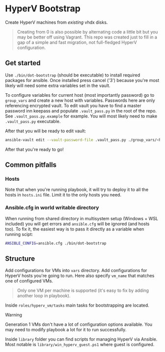 # HyperV Bootstrap

Create HyperV machines from *existing* vhdx disks.

> Creating from 0 is also possible by alternating code a little bit but
> you may be better off using Vagrant. This repo was created just to fill in
> a gap of a simple and fast migration, not full-fledged HyperV configuration.

## Get started
Use `./bin/dot-bootstrap` (should be executable) to install required packages for
ansible. Once installed press cancel ('3') because you're most likely will need
some extra variables set in the vault.

To configure variables for current host (most importantly password) go to `group_vars`
and create a new host with variables. Passwords here are only referencing encrypted vault.
To edit vault you have to find a master password inn keepass and populate `.vault_pass.py` in the root of the repo.
See `.vault_pass.py.example` for example. You will most likely need to make `.vault_pass.py` executable.

After that you will be ready to edit vault:
```sh
ansible-vault edit --vault-password-file .vault_pass.py ./group_vars/<host_name>/vault
```

After that you're ready to go!

## Common pitfalls
### Hosts
Note that when you're running playbook, it will try to deploy it to all the hosts in `hosts.ini` file.
Limit it to the only hosts you need.

### Ansible.cfg in world writable directory
When running from shared directory in multisystem setup (Windows + WSL included) you will get errors and `ansible.cfg`
will be ignored (and hosts too). To fix it, the easiest way is to pass it directly as a variable when running scipt:
```sh
ANSIBLE_CONFIG=ansible.cfg ./bin/dot-bootstrap
```

## Structure
Add configurations for VMs into `vars` directory.
Add configurations for HyperV hosts you're going to run. Here also specify
`vm_name` that matches one of configured VMs.
> Only one VM per machine is supported (it's easy to fix by adding another loop
> in playbook).

Inside `roles/hyperv_vm/tasks` main tasks for bootstrapping are located.

> [!WARNING]
> Generation 1 VMs don't have a lot of configuration options available. You may
> need to modify playbook a lot for it to run successfully.


Inside `library` folder you can find scripts for managing HyperV via Ansible.
Most notable is `library/win_hyperv_guest.ps1` where guest is configured.

